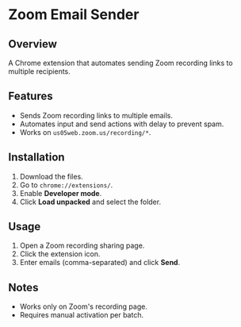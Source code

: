 # Zoom Email Sender

## Overview
A Chrome extension that automates sending Zoom recording links to multiple recipients.

## Features
- Sends Zoom recording links to multiple emails.
- Automates input and send actions with delay to prevent spam.
- Works on `us05web.zoom.us/recording/*`.

## Installation
1. Download the files.
2. Go to `chrome://extensions/`.
3. Enable **Developer mode**.
4. Click **Load unpacked** and select the folder.

## Usage
1. Open a Zoom recording sharing page.
2. Click the extension icon.
3. Enter emails (comma-separated) and click **Send**.

## Notes
- Works only on Zoom's recording page.
- Requires manual activation per batch.
